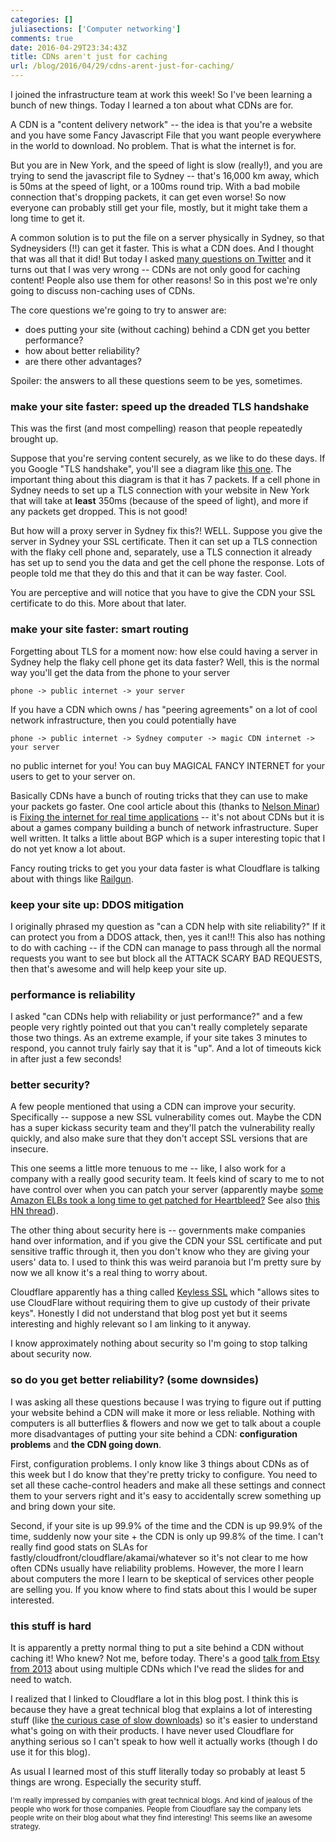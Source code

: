 ```yaml
---
categories: []
juliasections: ['Computer networking']
comments: true
date: 2016-04-29T23:34:43Z
title: CDNs aren't just for caching
url: /blog/2016/04/29/cdns-arent-just-for-caching/
---
```


I joined the infrastructure team at work this week! So I've been learning a bunch of new things. Today I learned a ton about what CDNs are for.

A CDN is a "content delivery network" -- the idea is that you're a website and you have some Fancy Javascript File that you want people everywhere in the world to download. No problem. That is what the internet is for.

But you are in New York, and the speed of light is slow (really!), and you are trying to send the javascript file to Sydney -- that's 16,000 km away, which is 50ms at the speed of light, or a 100ms round trip. With a bad mobile connection that's dropping packets, it can get even worse! So now everyone can probably still get your file, mostly, but it might take them a long time to get it.

A common solution is to put the file on a server physically in Sydney, so that Sydneysiders (!!) can get it faster. This is what a CDN does. And I thought that was all that it did! But today I asked [many questions on Twitter](https://twitter.com/b0rk/status/726062053920747520) and it turns out that I was very wrong -- CDNs are not only good for caching content! People also use them for other reasons! So in this post we're only going to discuss non-caching uses of CDNs.

The core questions we're going to try to answer are: 

* does putting your site (without caching) behind a CDN get you better performance?
* how about better reliability?
* are there other advantages?

Spoiler: the answers to all these questions seem to be yes, sometimes.

### make your site faster: speed up the dreaded TLS handshake

This was the first (and most compelling) reason that people repeatedly brought up.

Suppose that you're serving content securely, as we like to do these days. If you Google "TLS handshake", you'll see a diagram like [this one](http://chimera.labs.oreilly.com/books/1230000000545/ch04.html#TLS_HANDSHAKE). The important thing about this diagram is that it has 7 packets. If a cell phone in Sydney needs to set up a TLS connection with your website in New York that will take at **least** 350ms (because of the speed of light), and more if any packets get dropped. This is not good!

But how will a proxy server in Sydney fix this?! WELL. Suppose you give the server in Sydney your SSL certificate. Then it can set up a TLS connection with the flaky cell phone and, separately, use a TLS connection it already has set up to send you the data and get the cell phone the response. Lots of people told me that they do this and that it can be way faster. Cool.

You are perceptive and will notice that you have to give the CDN your SSL certificate to do this. More about that later.

### make your site faster: smart routing

Forgetting about TLS for a moment now: how else could having a server in Sydney help the flaky cell phone get its data faster? Well, this is the normal way you'll get the data from the phone to your server

```
phone -> public internet -> your server
```

If you have a CDN which owns / has "peering agreements" on a lot of cool network infrastructure, then you could potentially have

```
phone -> public internet -> Sydney computer -> magic CDN internet -> your server
```

no public internet for you! You can buy MAGICAL FANCY INTERNET for your users to get to your server on.

Basically CDNs have a bunch of routing tricks that they can use to make your packets go faster. One cool article about this (thanks to [Nelson Minar](https://twitter.com/nelson)) is [Fixing the internet for real time applications](http://engineering.riotgames.com/news/fixing-internet-real-time-applications-part-ii) -- it's not about CDNs but it is about a games company building a bunch of network infrastructure. Super well written. It talks a little about BGP which is a super interesting topic that I do not yet know a lot about.

Fancy routing tricks to get you your data faster is what Cloudflare is talking about with things like [Railgun](https://blog.cloudflare.com/railgun-v5-has-landed/).

### keep your site up: DDOS mitigation

I originally phrased my question as "can a CDN help with site reliability?" If it can protect you from a DDOS attack, then, yes it can!!! This also has nothing to do with caching -- if the CDN can manage to pass through all the normal requests you want to see but block all the ATTACK SCARY BAD REQUESTS, then that's awesome and will help keep your site up.

### performance is reliability

I asked "can CDNs help with reliability or just performance?" and a few people very rightly pointed out that you can't really completely separate those two things. As an extreme example, if your site takes 3 minutes to respond, you cannot truly fairly say that it is "up". And a lot of timeouts kick in after just a few seconds!

### better security?

A few people mentioned that using a CDN can improve your security. Specifically -- suppose a new SSL vulnerability comes out. Maybe the CDN has a super kickass security team and they'll patch the vulnerability really quickly, and also make sure that they don't accept SSL versions that are insecure.

This one seems a little more tenuous to me -- like, I also work for a company with a really good security team. It feels kind of scary to me to not have control over when you can patch your server (apparently maybe [some Amazon ELBs took a long time to get patched for Heartbleed?](https://twitter.com/jmhodges/status/726147739520618496) See also [this HN thread](https://news.ycombinator.com/item?id=7551968)).

The other thing about security here is -- governments make companies hand over information, and if you give the CDN your SSL certificate and put sensitive traffic through it, then you don't know who they are giving your users' data to. I used to think this was weird paranoia but I'm pretty sure by now we all know it's a real thing to worry about.

Cloudflare apparently has a thing called [Keyless SSL](https://blog.cloudflare.com/keyless-ssl-the-nitty-gritty-technical-details/) which "allows sites to use CloudFlare without requiring them to give up custody of their private keys". Honestly I did not understand that blog post yet but it seems interesting and highly relevant so I am linking to it anyway.

I know approximately nothing about security so I'm going to stop talking about security now.

### so do you get better reliability? (some downsides)

I was asking all these questions because I was trying to figure out if putting your website behind a CDN will make it more or less reliable. Nothing with computers is all butterflies & flowers and now we get to talk about a couple more disadvantages of putting your site behind a CDN: **configuration problems** and **the CDN going down**.

First, configuration problems. I only know like 3 things about CDNs as of this week but I do know that they're pretty tricky to configure. You need to set all these cache-control headers and make all these settings and connect them to your servers right and it's easy to accidentally screw something up and bring down your site.

Second, if your site is up 99.9% of the time and the CDN is up 99.9% of the time, suddenly now your site + the CDN is only up 99.8% of the time. I can't really find good stats on SLAs for fastly/cloudfront/cloudflare/akamai/whatever so it's not clear to me how often CDNs usually have reliability problems. However, the more I learn about computers the more I learn to be skeptical of services other people are selling you. If you know where to find stats about this I would be super interested.

### this stuff is hard

It is apparently a pretty normal thing to put a site behind a CDN without caching it! Who knew? Not me, before today. There's a good [talk from Etsy from 2013](https://youtu.be/HU_OZbxzgi0) about using multiple CDNs which I've read the slides for and need to watch.

I realized that I linked to Cloudflare a lot in this blog post. I think this is because they have a great technical blog that explains a lot of interesting stuff (like [the curious case of slow downloads](https://blog.cloudflare.com/the-curious-case-of-slow-downloads/)) so it's easier to understand what's going on with their products. I have never used Cloudflare for anything serious so I can't speak to how well it actually works (though I do use it for this blog). 

As usual I learned most of this stuff literally today so probably at least 5 things are wrong. Especially the security stuff.

<small>I'm really impressed by companies with great technical blogs. And kind of jealous of the people who work for those companies. People from Cloudflare say the company lets people write on their blog about what they find interesting! This seems like an awesome strategy.</small>
